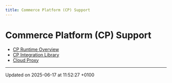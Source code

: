 ```yaml
---
title: Commerce Platform (CP) Support
---
```


# Commerce Platform (CP) Support

- [CP Runtime Overview](pg_cpr_solutions_guide.md)
- [CP Integration Library](pg_cpl_users_guide.md)
- [Cloud Proxy](pg_prx_users_guide.md)

---

Updated on 2025-06-17 at 11:52:27 +0100
